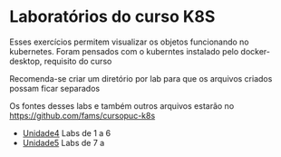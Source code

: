 # Laboratórios do curso K8S

Esses exercícios permitem visualizar os objetos funcionando no kubernetes. Foram pensados com o kuberntes instalado pelo docker-desktop, requisito do curso

Recomenda-se criar um diretório por lab para que os arquivos criados possam ficar separados

Os fontes desses labs e também outros arquivos estarão no <https://github.com/fams/cursopuc-k8s>

- [Unidade4](labs/unidade4/unidade4.md) Labs de 1 a 6
- [Unidade5](labs/unidade5/unidade5.md) Labs de 7 a 

